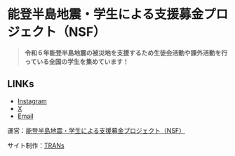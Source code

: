 # 能登半島地震・学生による支援募金プロジェクト（NSF）

> **令和６年能登半島地震の被災地を支援するため生徒会活動や課外活動を行っている全国の学生を集めています！**

## LINKs
- [Instagram](https://www.instagram.com/noto.studentsfund2024/)
- [X](https://twitter.com/hukkobokinbystu)
- [Email](mailto:hukko.boki.gakusei24@gmail.com)

運営：[能登半島地震・学生による支援募金プロジェクト（NSF）](https://noto.stki.org/)

サイト制作：[TRANs](https://trans.stki.org/)

